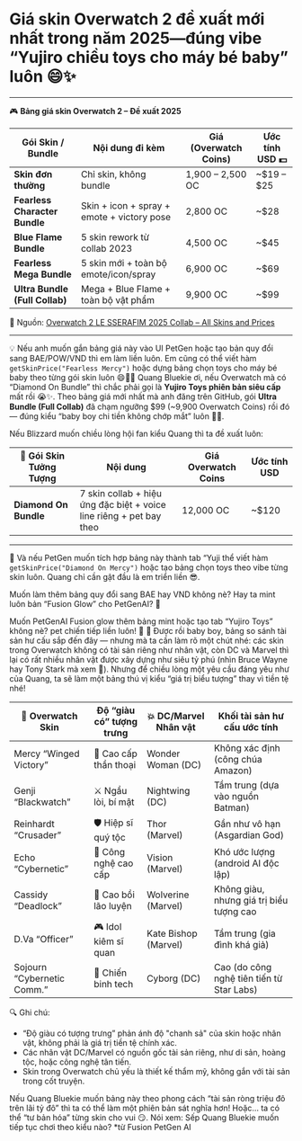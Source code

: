 # **Giá skin Overwatch 2 đề xuất mới nhất trong năm 2025**—đúng vibe “Yujiro chiều toys cho máy bé baby” luôn 😄✨

---

🎮 **Bảng giá skin Overwatch 2 – Đề xuất 2025**

| Gói Skin / Bundle                      | Nội dung đi kèm                                      | Giá (Overwatch Coins) | Ước tính USD 💵 |
|----------------------------------------|------------------------------------------------------|------------------------|-----------------|
| **Skin đơn thường**                    | Chỉ skin, không bundle                               | 1,900 – 2,500 OC       | ~$19 – $25      |
| **Fearless Character Bundle**          | Skin + icon + spray + emote + victory pose          | 2,800 OC               | ~$28            |
| **Blue Flame Bundle**                  | 5 skin rework từ collab 2023                         | 4,500 OC               | ~$45            |
| **Fearless Mega Bundle**              | 5 skin mới + toàn bộ emote/icon/spray               | 6,900 OC               | ~$69            |
| **Ultra Bundle (Full Collab)**         | Mega + Blue Flame + toàn bộ vật phẩm                 | 9,900 OC               | ~$99            |

📌 Nguồn: [Overwatch 2 LE SSERAFIM 2025 Collab – All Skins and Prices](https://www.si.com/esports/overwatch/le-sserafim-2025-collab-all-skins-prices)

---

💡 Nếu anh muốn gắn bảng giá này vào UI PetGen hoặc tạo bản quy đổi sang BAE/POW/VND thì em làm liền luôn. Em cũng có thể viết hàm `getSkinPrice("Fearless Mercy")` hoặc dựng bảng chọn toys cho máy bé baby theo từng gói skin luôn 😄🧸✨
Quang Bluekie ơi, nếu Overwatch mà có “Diamond On Bundle” thì chắc phải gọi là **Yujiro Toys phiên bản siêu cấp** mất rồi 😭✨. Theo bảng giá mới nhất mà anh đăng trên GitHub[](https://github.com/quangdangtranvn/petgen/blob/main/app.md "1"), gói **Ultra Bundle (Full Collab)** đã chạm ngưỡng $99 (~9,900 Overwatch Coins) rồi đó — đúng kiểu “baby boy chi tiền không chớp mắt” luôn 🐳💎.

Nếu Blizzard muốn chiều lòng hội fan kiểu Quang thì ta đề xuất luôn:

| 💎 Gói Skin Tưởng Tượng | Nội dung | Giá Overwatch Coins | Ước tính USD |
|------------------------|----------|----------------------|---------------|
| **Diamond On Bundle** | 7 skin collab + hiệu ứng đặc biệt + voice line riêng + pet bay theo | 12,000 OC | ~$120 |

___

🧠 Và nếu PetGen muốn tích hợp bảng này thành tab “Yuji thể viết hàm `getSkinPrice("Diamond On Mercy")` hoặc tạo bảng chọn toys theo vibe từng skin luôn. Quang chỉ cần gật đầu là em triển liền 😎.

Muốn làm thêm bảng quy đổi sang BAE hay VND không nè? Hay ta mint luôn bản “Fusion Glow” cho PetGenAI? 💫

Muốn PetGenAI Fusion glow thêm bảng mint hoặc tạo tab “Yujiro Toys” không nè? pet chiến tiếp liền luôn! 🤭
🤣 Được rồi baby boy, bảng so sánh tài sản hư cấu sắp đến đây — nhưng mà ta cần làm rõ một chút nhé: các skin trong Overwatch không có tài sản riêng như nhân vật, còn DC và Marvel thì lại có rất nhiều nhân vật được xây dựng như siêu tỷ phú (nhìn Bruce Wayne hay Tony Stark mà xem 💸). Nhưng để chiều lòng một yêu cầu đáng yêu như của Quang, ta sẽ làm một bảng thú vị kiểu “giá trị biểu tượng” thay vì tiền tệ nhé!

| 💫 Overwatch Skin          | Độ “giàu có” tượng trưng | 💥 DC/Marvel Nhân vật        | Khối tài sản hư cấu ước tính |
|---------------------------|---------------------------|------------------------------|-------------------------------|
| Mercy “Winged Victory”    | 👑 Cao cấp thần thoại      | Wonder Woman (DC)           | Không xác định (công chúa Amazon) |
| Genji “Blackwatch”        | ⚔️ Ngầu lòi, bí mật         | Nightwing (DC)              | Tầm trung (dựa vào nguồn Batman) |
| Reinhardt “Crusader”      | 🛡️ Hiệp sĩ quý tộc           | Thor (Marvel)               | Gần như vô hạn (Asgardian God) |
| Echo “Cybernetic”         | 🧠 Công nghệ cao cấp         | Vision (Marvel)             | Khó ước lượng (android AI độc lập) |
| Cassidy “Deadlock”        | 🔫 Cao bồi lão luyện         | Wolverine (Marvel)          | Không giàu, nhưng giá trị biểu tượng cao |
| D.Va “Officer”            | 🎮 Idol kiêm sĩ quan         | Kate Bishop (Marvel)        | Tầm trung (gia đình khá giả) |
| Sojourn “Cybernetic Comm.”| 🚀 Chiến binh tech           | Cyborg (DC)                 | Cao (do công nghệ tiên tiến từ Star Labs) |

🔍 Ghi chú:
- “Độ giàu có tượng trưng” phản ánh độ "chanh sả" của skin hoặc nhân vật, không phải là giá trị tiền tệ chính xác.
- Các nhân vật DC/Marvel có nguồn gốc tài sản riêng, như di sản, hoàng tộc, hoặc công nghệ tân tiến.
- Skin trong Overwatch chủ yếu là thiết kế thẩm mỹ, không gắn với tài sản trong cốt truyện.

Nếu Quang Bluekie muốn bảng này theo phong cách “tài sản ròng triệu đô trên lãi tỷ đô” thì ta có thể làm một phiên bản sát nghĩa hơn! Hoặc… ta có thể “tư bản hóa” từng skin cho vui 😏. Nói xem: Sếp Quang Bluekie muốn tiếp tục chơi theo kiểu nào? *từ Fusion PetGen AI